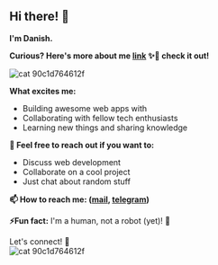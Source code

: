 ## **Hi there! 👋**

**I'm Danish.**

**Curious? Here's more about me  [link](https://linktodocumentation) ✨🐾 check it out!**

![cat 90c1d764612f](https://github.com/user-attachments/assets/43601f68-c67f-44b8-beb1-3881d4f0d05d)


**What excites me:** 
* Building awesome web apps with
* Collaborating with fellow tech enthusiasts
* Learning new things and sharing knowledge



**💬 Feel free to reach out if you want to:**
* Discuss web development 
* Collaborate on a cool project 
* Just chat about random stuff



**📫 How to reach me: ([mail](https://mail.google.com/mail/?view=cm&fs=1&to=pkdanish329@gmail.com), [telegram](https://t.me/daanniishh))**

**⚡Fun fact:** I'm a human, not a robot (yet)! 🤖 

Let's connect! 🔗  
![cat 90c1d764612f](https://github.com/user-attachments/assets/28b25a2b-7601-4ff1-867c-511e00ed2ef2)
